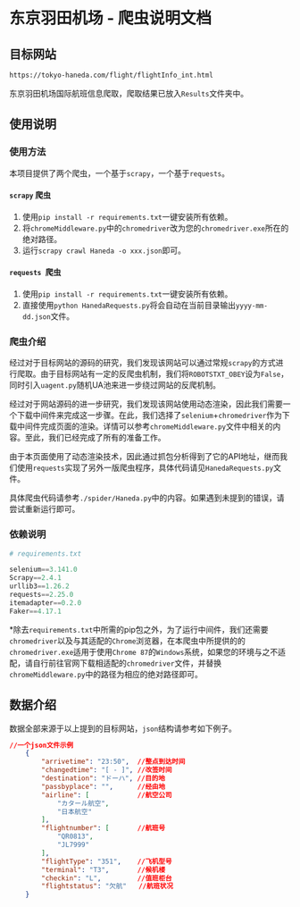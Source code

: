 # 东京羽田机场 - 爬虫说明文档

## 目标网站

```html
https://tokyo-haneda.com/flight/flightInfo_int.html
```

东京羽田机场国际航班信息爬取，爬取结果已放入`Results`文件夹中。

## 使用说明

### 使用方法

本项目提供了两个爬虫，一个基于`scrapy`，一个基于`requests`。

#### `scrapy` 爬虫

1. 使用`pip install -r requirements.txt`一键安装所有依赖。
2. 将`chromeMiddleware.py`中的`chromedriver`改为您的`chromedriver.exe`所在的绝对路径。
3. 运行`scrapy crawl Haneda -o xxx.json`即可。

#### `requests `爬虫

1. 使用`pip install -r requirements.txt`一键安装所有依赖。
2. 直接使用`python HanedaRequests.py`将会自动在当前目录输出`yyyy-mm-dd.json`文件。

### 爬虫介绍

经过对于目标网站的源码的研究，我们发现该网站可以通过常规`scrapy`的方式进行爬取。由于目标网站有一定的反爬虫机制，我们将`ROBOTSTXT_OBEY`设为`False`，同时引入`uagent.py`随机UA池来进一步绕过网站的反爬机制。

经过对于网站源码的进一步研究，我们发现该网站使用动态渲染，因此我们需要一个下载中间件来完成这一步骤。在此，我们选择了`selenium`+`chromedriver`作为下载中间件完成页面的渲染。详情可以参考`chromeMiddleware.py`文件中相关的内容。至此，我们已经完成了所有的准备工作。

由于本页面使用了动态渲染技术，因此通过抓包分析得到了它的API地址，继而我们使用`requests`实现了另外一版爬虫程序，具体代码请见`HanedaRequests.py`文件。

具体爬虫代码请参考`./spider/Haneda.py`中的内容。如果遇到未提到的错误，请尝试重新运行即可。

### 依赖说明

```python
# requirements.txt

selenium==3.141.0
Scrapy==2.4.1
urllib3==1.26.2
requests==2.25.0
itemadapter==0.2.0
Faker==4.17.1
```

*除去`requirements.txt`中所需的pip包之外，为了运行中间件，我们还需要`chromedriver`以及与其适配的`Chrome`浏览器，在本爬虫中所提供的的`chromedriver.exe`适用于使用`Chrome 87`的`Windows`系统，如果您的环境与之不适配，请自行前往官网下载相适配的`chromedriver`文件，并替换`chromeMiddleware.py`中的路径为相应的绝对路径即可。

## 数据介绍

数据全部来源于以上提到的目标网站，`json`结构请参考如下例子。

```json
//一个json文件示例
    {
        "arrivetime": "23:50",	//整点到达时间
        "changedtime": "[ - ]",	//改签时间
        "destination": "ドーハ", //目的地
        "passbyplace": "",		//经由地
        "airline": [			//航空公司
            "カタール航空",
            "日本航空"
        ],
        "flightnumber": [		//航班号
            "QR0813",
            "JL7999"
        ],
        "flightType": "351",	//飞机型号	
        "terminal": "T3",		//候机楼
        "checkin": "L",			//值班柜台
        "flightstatus": "欠航"   //航班状况
    }
```


